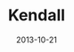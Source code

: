 ---
layout: media
category: media
title: "Kendall"
date: 2013-10-21
description: "Kingdom Come story - Week 2"
video: "https://s3.amazonaws.com/crossroadsvideomessages/kingdom_come_wk2_intv_kendall.mp4"
video-poster: "http://s3.amazonaws.com/crossroads-media/images/legacy/content/ki_kendall_still.jpg"
---